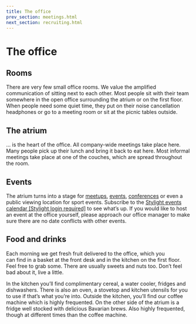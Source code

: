 ```yaml
---
title: The office
prev_section: meetings.html
next_section: recruiting.html
---
```


# The office

## Rooms

There are very few small office rooms. We value the amplified communication of sitting next to each other. Most people sit with their team somewhere in the open office surrounding the atrium or on the first floor. When people need some quiet time, they put on their noise cancellation headphones or go to a meeting room or sit at the picnic tables outside.

## The atrium

… is the heart of the office. All company-wide meetings take place here. Many people pick up their lunch and bring it back to eat here. Most informal meetings take place at one of the couches, which are spread throughout the room.

## Events

The atrium turns into a stage for [meetups](http://engineering.stylight.com/), [events](http://blog.stylight.com/category/events/), [conferences](http://daho.am/) or even a public viewing location for sport events. Subscribe to the [Stylight events calendar [Stylight login required]](https://www.google.com/calendar/render?cid=stylight.de_mp0pspf6i6gukj8032rc4qmcec@group.calendar.google.com) to see what’s up. If you would like to host an event at the office yourself, please approach our office manager to make sure there are no date conflicts with other events.

## Food and drinks

Each morning we get fresh fruit delivered to the office, which you   
 can find in a basket at the front desk and in the kitchen on the first floor. Feel free to grab some. There are usually sweets and nuts too. Don’t feel bad about it, live a little.

In the kitchen you’ll find complimentary cereal, a water cooler, fridges and dishwashers. There is also an oven, a stovetop and kitchen utensils for you to use if that’s what you’re into. Outside the kitchen, you’ll find our coffee machine which is highly frequented. On the other side of the atrium is a fridge well stocked with delicious Bavarian brews. Also highly frequented, though at different times than the coffee machine.
